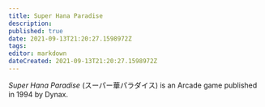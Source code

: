 ```yaml
---
title: Super Hana Paradise
description: 
published: true
date: 2021-09-13T21:20:27.1598972Z 
tags: 
editor: markdown
dateCreated: 2021-09-13T21:20:27.1598972Z
---
```

_Super Hana Paradise_ (<span lang='ja'>スーパー華パラダイス</span>) is an Arcade game published in 1994 by Dynax.

